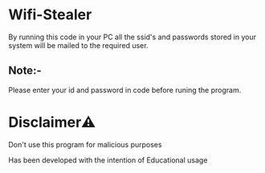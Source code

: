 # Wifi-Stealer

By running this code in your PC all the ssid's and passwords stored in your system will be mailed to the required user.

## Note:-
Please enter your id and password in code before runing the program.

# Disclaimer⚠️
Don't use this program for malicious purposes

Has been developed with the intention of Educational usage
